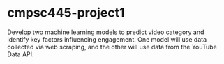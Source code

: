 # cmpsc445-project1
Develop two machine learning models to predict video category and identify key factors influencing engagement. One model will use data collected via web scraping, and the other will use data from the YouTube Data API.
